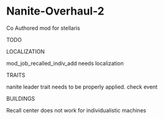 # Nanite-Overhaul-2
Co Authored mod for stellaris

TODO


LOCALIZATION

mod_job_recalled_indiv_add needs localization


TRAITS

nanite leader trait needs to be properly applied. check event


BUILDINGS

Recall center does not work for individualistic machines


